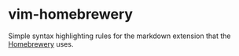 vim-homebrewery
===

Simple syntax highlighting rules for the markdown extension that the
[Homebrewery](http://homebrewery.naturalcrit.com/) uses.
